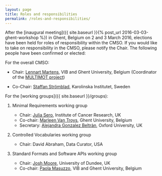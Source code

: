 ```yaml
---
layout: page
title: Roles and responsibilities
permalink: /roles-and-responsibilities/
---
```


After the [inaugural meeting]({{ site.baseurl }}{% post_url 2016-03-03-ghent-workshop %})
in Ghent, Belgium on 2 and 3 March 2016, elections have been held for roles of
responsibility within the CMSO. If you would like to take on responsibility in
the CMSO, please notify the Chair. The following people have been confirmed or
elected:

For the overall CMSO:

- Chair: [Lennart Martens](http://compomics.com/people/lennart-martens/), VIB 
  and Ghent University, Belgium (Coordinator of the
  [MULTIMOT project](http://multimot.org))
 
- Co-Chair:
  [Staffan Strömblad](http://www.bionut.ki.se/groups/sst/page2/page2.html),
  Karolinska Institutet, Sweden

For the [working groups]({{ site.baseurl }}/groups):

1. Minimal Requirements working group

   - Chair: [Julia Sero](http://www.icr.ac.uk/our-research/research-divisions/division-of-cancer-biology/dynamical-cell-systems-team),
     Institute of Cancer Research, UK
   - Co-chair: [Marleen Van Troys](http://www.ugent.be/ge/biochemie/en/research/ampe-lab),
     Ghent University, Belgium
   - Secretary: [Alejandra Gonzalez Beltràn](http://www.oerc.ox.ac.uk/people/alejandra),
     Oxford University, UK

2. Controlled Vocabularies working group
    
   - Chair: David Abraham, Data Curator, USA

3. Standard Formats and Software APIs working group

   - Chair: [Josh Moore](https://github.com/joshmoore), University of Dundee,
     UK
   - Co-chair: [Paola Masuzzo](http://compomics.com/people/paola-masuzzo/),
     VIB and Ghent University, Belgium
